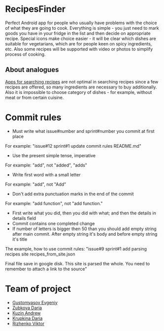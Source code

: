 # RecipesFinder
Perfect Android app for people who usually have problems with the choice of what they are going to cook.
Everything is simple - you just need to mark goods you have in your fridge in the list and then decide on appropriate recipe. 
Special icons make choice easier - it will be clear which dishes are suitable for vegetarians, which are for people keen on spicy ingredients, etc.
Also some recipes will be supported with video or photos to simplify process of cooking.

## About analogues
[Apps for searching recipes](https://play.google.com/store/apps/details?id=com.ggl.jr.cookbooksearchbyingredients&showAllReviews=true)
are not optimal in searching recipes since a few recipes are offered, so many ingredients are necessary to buy additionally.
Also it is impossible to choose category of dishes - for example, without meat or from certain cuisine.





# Commit rules
* Must write what issue#number and sprint#number you commit at first place 
 
For example: "issue#12 sprint#1 update commit rules README.md"
* Use the present simple tense, imperative 
 
For example: "add", not "added", "adds"
* Write first word with a small letter 
 
For example: "add", not "Add"
* Don't add extra punctuation marks in the end of the commit 
 
For example: "add function", not "add function."
* First write what you did, then you did with what; and then the details in details field
* Commit contains one completed change
* If number of letters is bigger then 50 than you should add empty string after main commit. After empty string it's body and before empty string it's title 
 
The example, how to use commit rules: 
 "issue#9 sprint#1 add parsing recipes site recipes_from_site.json
 
 Final file save in google disk. This site is parsed the whole. You need to remember to attach a link to the source"


# Team of project
- [Gustomyasov Evgeniy](https://github.com/YudzhinNSK)
- [Zubkova Daria](https://github.com/DariaZubkova)
- [Kuzin Andrew](https://github.com/Kexon5)
- [Krupkina Daria](https://github.com/DariaKrup)
- [Rizhenko Viktor](https://github.com/WiillyWonka)
